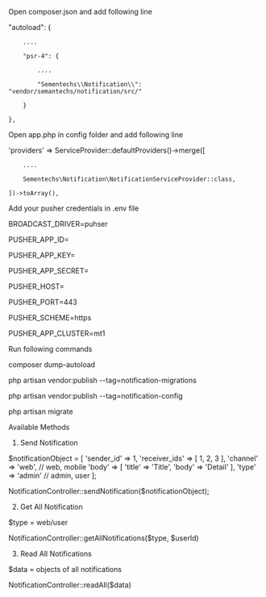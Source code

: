 Open composer.json and add following line

"autoload": {

        ....
        
        "psr-4": {
        
            ....
            
            "Sementechs\\Notification\\": "vendor/semantechs/notification/src/"
            
        }
        
    },
    

Open app.php in config folder and add following line


'providers' => ServiceProvider::defaultProviders()->merge([

        ....
        
        Sementechs\Notification\NotificationServiceProvider::class,
    
    ])->toArray(),

Add your pusher credentials in .env file

BROADCAST_DRIVER=puhser

PUSHER_APP_ID=

PUSHER_APP_KEY=

PUSHER_APP_SECRET=

PUSHER_HOST=

PUSHER_PORT=443

PUSHER_SCHEME=https

PUSHER_APP_CLUSTER=mt1


Run following commands

composer dump-autoload

php artisan vendor:publish --tag=notification-migrations

php artisan vendor:publish --tag=notification-config

php artisan migrate

Available Methods

1. Send Notification

$notificationObject = [
                'sender_id' => 1,
                'receiver_ids' => [
                    1, 2, 3
                ],
                'channel' => 'web', // web, mobile
                'body' => [
                    'title' => 'Title',
                    'body' => 'Detail'
                ],
                'type' => 'admin' // admin, user
            ];


NotificationController::sendNotification($notificationObject);

2. Get All Notification

$type = web/user

NotificationController::getAllNotifications($type, $userId)

3. Read All Notifications

$data = objects of all notifications

NotificationController::readAll($data)